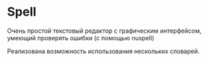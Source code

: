 # Spell
Очень простой текстовый редактор с графическим интерфейсом, умеющий проверять ошибки (с помощью nuspell)

Реализована возможность использования нескольких словарей.
